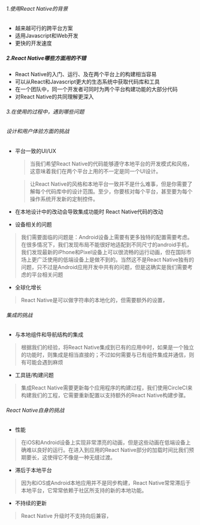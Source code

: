 ###### 1.使用React Native的背景
+ 越来越可行的跨平台方案
+ 适用Javascript和Web开发
+ 更快的开发速度

##### 2.React Native哪些方面用的不错
+ React Native的入门、运行、及在两个平台上的构建相当容易
+ 可以从React和Javascript更大的生态系统中获取代码库和工具
+ 在一个团队中，同一个开发者可同时为两个平台构建功能的大部分代码
+ 对React Native的共同理解更深入

###### 3.在使用的过程中，遇到哪些问题
###### 设计和用户体验方面的挑战

+ 平台一致的UI/UX
	 
	> 当我们希望React Native的代码能够遵守本地平台的开发模式和风格，这意味着我们在两个平台上用的不一定是同一个UI设计。
	
	> 让React Native的风格和本地平台一致并不是什么难事，但是你需要了解每个代码库中的设计范围。至少，你要核对每个平台，甚至要为每个操作系统开发新的定制控件。
	
+ 在本地设计中的改动会导致集成功能时 React Native代码的改动

+ 设备相关的问题
>
> 我们需要面临的问题是：Android设备上需要有更多独特的配置需要考虑。在很多情况下，我们发现布局不能很好地适配到不同尺寸的android手机，我们发现最新的iPhone和Pixel设备上可以很流畅的运行动画，但在国际市场上更广泛使用的低端设备上是做不到的。当然这不是React Native独有的问题，只不过是Android应用开发中共有的问题，但是这确实是我们需要考虑的平台相关问题

+ 全球化增长
> 
> React Native是可以做字符串的本地化的，但需要额外的设置，
> 

###### 集成的挑战

+ 与本地组件和导航结构的集成
 
> 根据我们的经验，将React Native集成到已有的应用中时，如果是一个独立的功能时，则集成是相当直接的；不过如何需要与已有组件集成并通信，则有可能会遇到麻烦
 
+ 工具链/构建问题
  
> 集成React Native需要更新每个应用程序的构建过程，我们使用CircleCI来构建我们的工程，它需要重新配置以支持额外的React Native构建步骤。
 
 
###### React Native自身的挑战
+ 性能

> 在iOS和Android设备上实现非常漂亮的动画，但是这些动画在低端设备上确难以良好的运行。在进入到应用的React Native部分的加载时间比我们预期要长，这使得它不像是一种无缝过渡。
> 

+ 滞后于本地平台

> 因为和iOS或Android本地应用并不是同步构建，React Native常常滞后于本地平台，它常常依赖于社区所支持的新的本地功能。
> 

+ 不持续的更新

> React Native 升级时不支持向后兼容，




